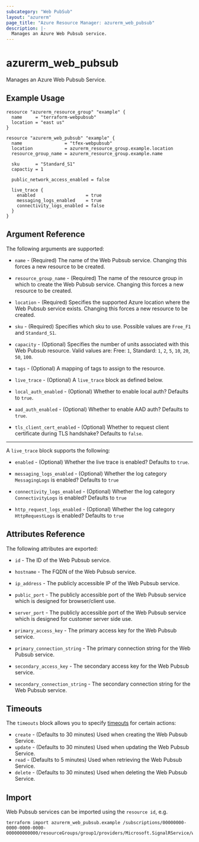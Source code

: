 ```yaml
---
subcategory: "Web PubSub"
layout: "azurerm"
page_title: "Azure Resource Manager: azurerm_web_pubsub"
description: |-
  Manages an Azure Web Pubsub service.
---
```


# azurerm_web_pubsub

Manages an Azure Web Pubsub Service.

## Example Usage

```hcl
resource "azurerm_resource_group" "example" {
  name     = "terraform-webpubsub"
  location = "east us"
}

resource "azurerm_web_pubsub" "example" {
  name                = "tfex-webpubsub"
  location            = azurerm_resource_group.example.location
  resource_group_name = azurerm_resource_group.example.name

  sku      = "Standard_S1"
  capactiy = 1

  public_network_access_enabled = false

  live_trace {
    enabled                   = true
    messaging_logs_enabled    = true
    connectivity_logs_enabled = false
  }
}
```

## Argument Reference

The following arguments are supported:

* `name` - (Required) The name of the Web Pubsub service. Changing this forces a new resource to be created.

* `resource_group_name` - (Required) The name of the resource group in which to create the Web Pubsub service. Changing
  this forces a new resource to be created.

* `location` - (Required) Specifies the supported Azure location where the Web Pubsub service exists. Changing this
  forces a new resource to be created.

* `sku` - (Required) Specifies which sku to use. Possible values are `Free_F1` and `Standard_S1`.

* `capacity` - (Optional) Specifies the number of units associated with this Web Pubsub resource. Valid values are:
  Free: `1`, Standard: `1`, `2`, `5`, `10`, `20`, `50`, `100`.

* `tags` - (Optional) A mapping of tags to assign to the resource.

* `live_trace` - (Optional) A `live_trace` block as defined below.

* `local_auth_enabled` - (Optional) Whether to enable local auth? Defaults to `true`.

* `aad_auth_enabled` - (Optional) Whether to enable AAD auth? Defaults to `true`.

* `tls_client_cert_enabled` - (Optional)  Whether to request client certificate during TLS handshake? Defaults
  to `false`.

---

A `live_trace` block supports the following:

* `enabled` - (Optional) Whether the live trace is enabled? Defaults to `true`.

* `messaging_logs_enabled` - (Optional) Whether the log category `MessagingLogs` is enabled? Defaults to `true`

* `connectivity_logs_enabled` - (Optional) Whether the log category `ConnectivityLogs` is enabled? Defaults to `true`

* `http_request_logs_enabled` - (Optional) Whether the log category `HttpRequestLogs` is enabled? Defaults to `true`

## Attributes Reference

The following attributes are exported:

* `id` - The ID of the Web Pubsub service.

* `hostname` - The FQDN of the Web Pubsub service.

* `ip_address` - The publicly accessible IP of the Web Pubsub service.

* `public_port` - The publicly accessible port of the Web Pubsub service which is designed for browser/client use.

* `server_port` - The publicly accessible port of the Web Pubsub service which is designed for customer server side use.

* `primary_access_key` - The primary access key for the Web Pubsub service.

* `primary_connection_string` - The primary connection string for the Web Pubsub service.

* `secondary_access_key` - The secondary access key for the Web Pubsub service.

* `secondary_connection_string` - The secondary connection string for the Web Pubsub service.

## Timeouts

The `timeouts` block allows you to
specify [timeouts](https://www.terraform.io/docs/configuration/resources.html#timeouts) for certain actions:

* `create` - (Defaults to 30 minutes) Used when creating the Web Pubsub Service.
* `update` - (Defaults to 30 minutes) Used when updating the Web Pubsub Service.
* `read` - (Defaults to 5 minutes) Used when retrieving the Web Pubsub Service.
* `delete` - (Defaults to 30 minutes) Used when deleting the Web Pubsub Service.

## Import

Web Pubsub services can be imported using the `resource id`, e.g.

```shell
terraform import azurerm_web_pubsub.example /subscriptions/00000000-0000-0000-0000-000000000000/resourceGroups/group1/providers/Microsoft.SignalRService/webPubSub/pubsub1
```

